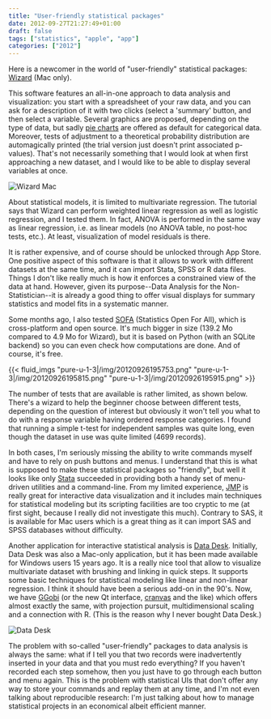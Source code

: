 ```yaml
---
title: "User-friendly statistical packages"
date: 2012-09-27T21:27:49+01:00
draft: false
tags: ["statistics", "apple", "app"]
categories: ["2012"]
---
```


Here is a newcomer in the world of "user-friendly" statistical packages: [Wizard](http://wizard.evanmiller.org) (Mac only).

This software features an all-in-one approach to data analysis and visualization: you start with a spreadsheet of your raw data, and you can ask for a description of it with two clicks (select a 'summary' button, and then select a variable. Several graphics are proposed, depending on the type of data, but sadly [pie charts](http://stats.stackexchange.com/q/8974/930) are offered as default for categorical data. Moreover, tests of adjustment to a theoretical probability distribution are automagically printed (the trial version just doesn't print associated p-values). That's not necessarily something that I would look at when first approaching a new dataset, and I would like to be able to display several variables at once.

![Wizard Mac](/img/20120926194623.png)

About statistical models, it is limited to multivariate regression. The tutorial says that Wizard can perform weighted linear regression as well as logistic regression, and I tested them. In fact, ANOVA is performed in the same way as linear regression, i.e. as linear models (no ANOVA table, no post-hoc tests, etc.). At least, visualization of model residuals is there.

It is rather expensive, and of course should be unlocked through App Store. One positive aspect of this software is that it allows to work with different datasets at the same time, and it can import Stata, SPSS or R data files. Things I don't like really much is how it enforces a constrained view of the data at hand. However, given its purpose--Data Analysis for the Non-Statistician--it is already a good thing to offer visual displays for summary statistics and model fits in a systematic manner.

Some months ago, I also tested [SOFA](http://www.sofastatistics.com) (Statistics Open For All), which is cross-platform and open source. It's much bigger in size (139.2 Mo compared to 4.9 Mo for Wizard), but it is based on Python (with an SQLite backend) so you can even check how computations are done. And of course, it's free.

{{< fluid_imgs
  "pure-u-1-3|/img/20120926195753.png"
  "pure-u-1-3|/img/20120926195815.png"
  "pure-u-1-3|/img/20120926195915.png" >}}

The number of tests that are available is rather limited, as shown below. There's a wizard to help the beginner choose between different tests, depending on the question of interest but obviously it won't tell you what to do with a response variable having ordered response categories. I found that running a simple t-test for independent samples was quite long, even though the dataset in use was quite limited (4699 records).

In both cases, I'm seriously missing the ability to write commands myself and have to rely on push buttons and menus. I understand that this is what is supposed to make these statistical packages so "friendly", but well it looks like only [Stata](http://stata.com) succeeded in providing both a handy set of menu-driven utilities and a command-line. From my limited experience, [JMP](http://www.jmp.com) is really great for interactive data visualization and it includes main techniques for statistical modeling but its scripting facilities are too cryptic to me (at first sight, because I really did not investigate this much). Contrary to SAS, it is available for Mac users which is a great thing as it can import SAS and SPSS databases without difficulty.

Another application for interactive statistical analysis is [Data Desk](http://www.datadesk.com). Initially, Data Desk was also a Mac-only application, but it has been made available for Windows users 15 years ago. It is a really nice tool that allow to visualize multivariate dataset with brushing and linking in quick steps. It supports some basic techniques for statistical modeling like linear and non-linear regression. I think it should have been a serious add-on in the 90's. Now, we have [GGobi](http://www.ggobi.org) (or the new Qt interface, [cranvas](https://github.com/ggobi/cranvas) and the like) which offers almost exactly the same, with projection pursuit, multidimensional scaling and a connection with R. (This is the reason why I never bought Data Desk.)

![Data Desk](/img/20120926201644.png)

The problem with so-called "user-friendly" packages to data analysis is always the same: what if I tell you that two records were inadvertently inserted in your data and that you must redo everything? If you haven't recorded each step somehow, then you just have to go through each button and menu again. This is the problem with statistical UIs that don't offer any way to store your commands and replay them at any time, and I'm not even talking about reproducible research: I'm just talking about how to manage statistical projects in an economical albeit efficient manner.
